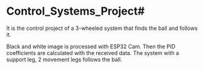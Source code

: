 # Control_Systems_Project#
It is the control project of a 3-wheeled system that finds the ball and follows it.

Black and white image is processed with ESP32 Cam.
Then the PID coefficients are calculated with the received data.
The system with a support leg, 2 movement legs follows the ball.
